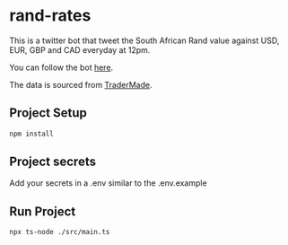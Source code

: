 # rand-rates

This is a twitter bot that tweet the South African Rand value against USD, EUR, GBP and CAD everyday at 12pm.

You can follow the bot [here](https://twitter.com/rand_rates).

The data is sourced from [TraderMade](https://tradermade.com/).

## Project Setup

```sh
npm install
```

## Project secrets
Add your secrets in a .env similar to the .env.example

## Run Project

```sh
npx ts-node ./src/main.ts
```
